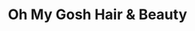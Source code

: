 ---
title: "Oh My Gosh Hair & Beauty"
url: /frinton-on-sea/oh-my-gosh-hair-and-beauty/
shop: hairdresser
---